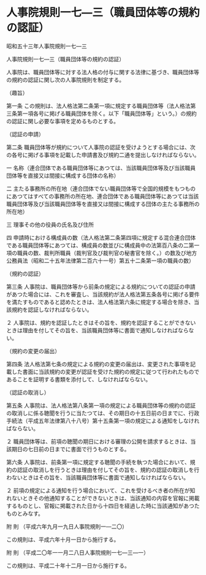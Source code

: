 # 人事院規則一七―三（職員団体等の規約の認証）

昭和五十三年人事院規則一七―三

人事院規則一七―三（職員団体等の規約の認証）

人事院は、職員団体等に対する法人格の付与に関する法律に基づき、職員団体等の規約の認証に関し次の人事院規則を制定する。

（趣旨）

第一条 この規則は、法人格法第二条第一項に規定する職員団体等（法人格法第三条第一項各号に掲げる職員団体を除く。以下「職員団体等」という。）の規約の認証に関し必要な事項を定めるものとする。

（認証の申請）

第二条 職員団体等が規約について人事院の認証を受けようとする場合には、次の各号に掲げる事項を記載した申請書及び規約二通を提出しなければならない。

一 名称（連合団体である職員団体等にあつては、当該職員団体等及び当該職員団体等を直接又は間接に構成する団体の名称）

二 主たる事務所の所在地（連合団体でない職員団体等で全国的規模をもつものにあつてはすべての事務所の所在地、連合団体である職員団体等にあつては当該職員団体等及び当該職員団体等を直接又は間接に構成する団体の主たる事務所の所在地）

三 理事その他の役員の氏名及び住所

四 申請時における構成員の数（法人格法第二条第四項に規定する混合連合団体である職員団体等にあつては、構成員の数並びに構成員中の法第百八条の二第一項の職員の数、裁判所職員（裁判官及び裁判官の秘書官を除く。）の数及び地方公務員法（昭和二十五年法律第二百六十一号）第五十二条第一項の職員の数）

（規約の認証）

第三条 人事院は、職員団体等から前条の規定による規約についての認証の申請があつた場合には、これを審査し、当該規約が法人格法第五条各号に掲げる要件を満たすものであると認めたときは、法人格法第六条に規定する場合を除き、当該規約を認証しなければならない。

２ 人事院は、規約を認証したときはその旨を、規約を認証することができないときは理由を付してその旨を、当該職員団体等に書面で通知しなければならない。

（規約の変更の届出）

第四条 法人格法第七条の規定による規約の変更の届出は、変更された事項を記載した書面に当該規約の変更が認証を受けた規約の規定に従つて行われたものであることを証明する書類を添付して、しなければならない。

（認証の取消し）

第五条 人事院は、法人格法第八条第一項の規定による職員団体等の規約の認証の取消しに係る聴聞を行うに当たつては、その期日の十五日前の日までに、行政手続法（平成五年法律第八十八号）第十五条第一項の規定による通知をしなければならない。

２ 職員団体等は、前項の聴聞の期日における審理の公開を請求するときは、当該期日の七日前の日までに書面で行うものとする。

第六条 人事院は、前条第一項に規定する聴聞の手続を執つた場合において、規約の認証の取消しを行うときは理由を付してその旨を、規約の認証の取消しを行わないときはその旨を、当該職員団体等に書面で通知しなければならない。

２ 前項の規定による通知を行う場合において、これを受けるべき者の所在が知れないときその他通知することができないときは、当該通知の内容を官報に掲載するものとし、官報に掲載された日から十四日を経過した時に当該通知があつたものとみなす。

附 則 （平成六年九月一九日人事院規則一―二〇）

この規則は、平成六年十月一日から施行する。

附 則 （平成二〇年一一月二八日人事院規則一七―三―一）

この規則は、平成二十年十二月一日から施行する。
